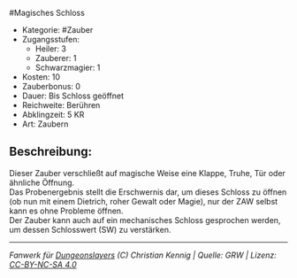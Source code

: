 #Magisches Schloss  
- Kategorie: #Zauber  
- Zugangsstufen:  
  - Heiler: 3  
  - Zauberer: 1  
  - Schwarzmagier: 1  
- Kosten: 10  
- Zauberbonus: 0  
- Dauer: Bis Schloss geöffnet  
- Reichweite: Berühren  
- Abklingzeit: 5 KR  
- Art: Zaubern     

## Beschreibung:
Dieser Zauber verschließt auf magische Weise eine Klappe, Truhe, Tür oder ähnliche Öffnung.<br>Das Probenergebnis stellt die Erschwernis dar, um dieses Schloss zu öffnen (ob nun mit einem Dietrich, roher Gewalt oder Magie), nur der ZAW selbst kann es ohne Probleme öffnen.<br>Der Zauber kann auch auf ein mechanisches Schloss gesprochen werden, um dessen Schlosswert (SW) zu verstärken.


___
*Fanwerk für [Dungeonslayers](https://www.dungeonslayers.net/) (C) Christian Kennig | Quelle: GRW | Lizenz: [CC-BY-NC-SA 4.0](https://creativecommons.org/licenses/by-nc-sa/4.0/deed.de)*